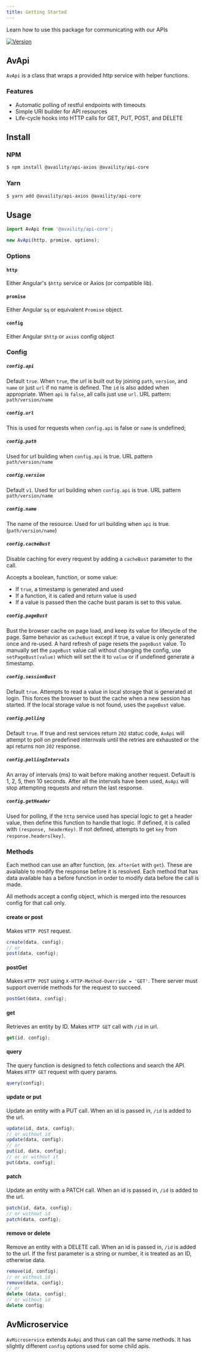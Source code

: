 ```yaml
---
title: Getting Started
---
```


Learn how to use this package for communicating with our APIs

[![Version](https://img.shields.io/npm/v/@availity/api-core.svg?style=for-the-badge)](https://www.npmjs.com/package/@availity/api-core)

## AvApi

`AvApi` is a class that wraps a provided http service with helper functions.

### Features

-   Automatic polling of restful endpoints with timeouts
-   Simple URI builder for API resources
-   Life-cycle hooks into HTTP calls for GET, PUT, POST, and DELETE

## Install

### NPM

```bash
$ npm install @availity/api-axios @availity/api-core
```

### Yarn

```bash
$ yarn add @availity/api-axios @availity/api-core
```

## Usage

```js
import AvApi from '@availity/api-core';

new AvApi(http, promise, options);
```

### Options

#### `http`

Either Angular's `$http` service or Axios (or compatible lib).

#### `promise`

Either Angular `$q` or equivalent `Promise` object.

#### `config`

Either Angular `$http` or `axios` config object

### Config

##### `config.api`

Default `true`. When `true`, the url is built out by joining `path`, `version`, and `name` or just `url` if no name is defined. The `id` is also added when appropriate. When `api` is `false`, all calls just use `url`. URL pattern: `path/version/name`

##### `config.url`

This is used for requests when `config.api` is false or `name` is undefined;

##### `config.path`

Used for url building when `config.api` is true. URL pattern `path/version/name`

##### `config.version`

Default `v1`. Used for url building when `config.api` is true. URL pattern `path/version/name`

##### `config.name`

The name of the resource. Used for url building when `api` is true. (`path/version/name`)

##### `config.cacheBust`

Disable caching for every request by adding a `cacheBust` parameter to the call.

Accepts a boolean, function, or some value:

-   If `true`, a timestamp is generated and used
-   If a function, it is called and return value is used
-   If a value is passed then the cache bust param is set to this value.

##### `config.pageBust`

Bust the browser cache on page load, and keep its value for lifecycle of the page. Same behavior as `cacheBust` except if true, a value is only generated once and re-used. A hard refresh of page resets the `pageBust` value. To manually set the `pageBust` value call without changing the config, use `setPageBust(value)` which will set the it to `value` or if undefined generate a timestamp.

##### `config.sessionBust`

Default `true`. Attempts to read a value in local storage that is generated at login. This forces the browser to bust the cache when a new session has started. If the local storage value is not found, uses the `pageBust` value.

##### `config.polling`

Default `true`. If true and rest services return `202` statuc code, `AvApi` will attempt to poll on predefined internvals until the retries are exhausted or the api returns non `202` response.

##### `config.pollingIntervals`

An array of intervals (ms) to wait before making another request.
Default is 1, 2, 5, then 10 seconds. After all the intervals have been used, `AvApi` will stop attempting requests and return the last response.

##### `config.getHeader`

Used for polling, if the `http` service used has special logic to get a header value, then define this function to handle that logic. If defined, it is called with `(response, headerKey)`.
If not defined, attempts to get `key` from `response.headers[key]`.

### Methods

Each method can use an after function, (ex. `afterGet` with `get`). These are available to modify the response before it is resolved. Each method that has data available has a before function in order to modify data before the call is made.

All methods accept a config object, which is merged into the resources config for that call only.

#### create or post

Makes `HTTP POST` request.

```js
create(data, config);
// or
post(data, config);
```

#### postGet

Makes `HTTP POST` using `X-HTTP-Method-Override = 'GET'`. There server must support override methods for the request to succeed.

```js
postGet(data, config);
```

#### get

Retrieves an entity by ID. Makes `HTTP GET` call with `/id` in url.

```js
get(id, config);
```

#### query

The query function is designed to fetch collections and search the API. Makes `HTTP GET` request with query params.

```js
query(config);
```

#### update or put

Update an entity with a PUT call. When an id is passed in, `/id` is added to the url.

```js
update(id, data, config);
// or without id
update(data, config);
// or
put(id, data, config);
// or or without it
put(data, config);
```

#### patch

Update an entity with a PATCH call. When an id is passed in, `/id` is added to the url.

```js
patch(id, data, config);
// or without id
patch(data, config);
```

#### remove or delete

Remove an entity with a DELETE call. When an id is passed in, `/id` is added to the url. If the first parameter is a string or number, it is treated as an ID, otherwise data.

```js
remove(id, config);
// or without id
remove(data, config);
// or
delete (data, config);
// or without id
delete config;
```

## AvMicroservice

`AvMicroservice` extends `AvApi` and thus can call the same methods. It has slightly different `config` options used for some child apis.
